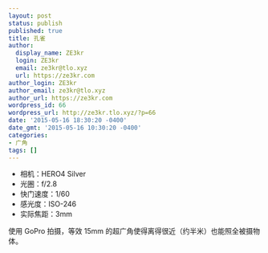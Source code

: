 ```yaml
---
layout: post
status: publish
published: true
title: 孔雀
author:
  display_name: ZE3kr
  login: ZE3kr
  email: ze3kr@tlo.xyz
  url: https://ze3kr.com
author_login: ZE3kr
author_email: ze3kr@tlo.xyz
author_url: https://ze3kr.com
wordpress_id: 66
wordpress_url: http://ze3kr.tlo.xyz/?p=66
date: '2015-05-16 18:30:20 -0400'
date_gmt: '2015-05-16 10:30:20 -0400'
categories:
- 广角
tags: []
---
```

<ul>
<li>相机：HERO4 Silver</li>
<li>光圈：f/2.8</li>
<li>快门速度：1/60</li>
<li>感光度：ISO-246</li>
<li>实际焦距：3mm</li>
</ul>
<p>使用 GoPro 拍摄，等效 15mm 的超广角使得离得很近（约半米）也能照全被摄物体。</p>
